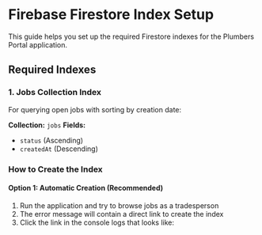 # Firebase Firestore Index Setup

This guide helps you set up the required Firestore indexes for the Plumbers Portal application.

## Required Indexes

### 1. Jobs Collection Index

For querying open jobs with sorting by creation date:

**Collection:** `jobs`
**Fields:**

- `status` (Ascending)
- `createdAt` (Descending)

### How to Create the Index

#### Option 1: Automatic Creation (Recommended)

1. Run the application and try to browse jobs as a tradesperson
2. The error message will contain a direct link to create the index
3. Click the link in the console logs that looks like:
